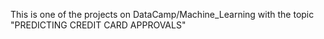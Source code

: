 This is one of the projects on DataCamp/Machine_Learning with the topic "PREDICTING CREDIT CARD APPROVALS"
